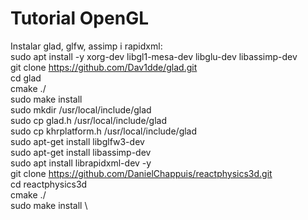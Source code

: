 
# Tutorial OpenGL
Instalar glad, glfw, assimp i rapidxml: \
sudo apt install -y xorg-dev libgl1-mesa-dev libglu-dev libassimp-dev \
git clone https://github.com/Dav1dde/glad.git \
cd glad \
cmake ./ \
sudo make install \
sudo mkdir /usr/local/include/glad \
sudo cp glad.h /usr/local/include/glad \
sudo cp khrplatform.h /usr/local/include/glad \
sudo apt-get install libglfw3-dev \
sudo apt-get install libassimp-dev \
sudo apt install librapidxml-dev -y \
git clone https://github.com/DanielChappuis/reactphysics3d.git \
cd reactphysics3d \
cmake ./ \
sudo make install \
